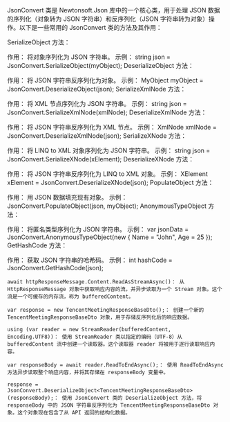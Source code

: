JsonConvert 类是 Newtonsoft.Json 库中的一个核心类，用于处理 JSON 数据的序列化（对象转为 JSON 字符串）和反序列化（JSON 字符串转为对象）操作。以下是一些常用的 JsonConvert 类的方法及其作用：

SerializeObject 方法：

作用： 将对象序列化为 JSON 字符串。
示例： string json = JsonConvert.SerializeObject(myObject);
DeserializeObject 方法：

作用： 将 JSON 字符串反序列化为对象。
示例： MyObject myObject = JsonConvert.DeserializeObject<MyObject>(json);
SerializeXmlNode 方法：

作用： 将 XML 节点序列化为 JSON 字符串。
示例： string json = JsonConvert.SerializeXmlNode(xmlNode);
DeserializeXmlNode 方法：

作用： 将 JSON 字符串反序列化为 XML 节点。
示例： XmlNode xmlNode = JsonConvert.DeserializeXmlNode(json);
SerializeXNode 方法：

作用： 将 LINQ to XML 对象序列化为 JSON 字符串。
示例： string json = JsonConvert.SerializeXNode(xElement);
DeserializeXNode 方法：

作用： 将 JSON 字符串反序列化为 LINQ to XML 对象。
示例： XElement xElement = JsonConvert.DeserializeXNode(json);
PopulateObject 方法：

作用： 用 JSON 数据填充现有对象。
示例： JsonConvert.PopulateObject(json, myObject);
AnonymousTypeObject 方法：

作用： 将匿名类型序列化为 JSON 字符串。
示例： var jsonData = JsonConvert.AnonymousTypeObject(new { Name = "John", Age = 25 });
GetHashCode 方法：

作用： 获取 JSON 字符串的哈希码。
示例： int hashCode = JsonConvert.GetHashCode(json);  

```
await httpResponseMessage.Content.ReadAsStreamAsync()： 从 HttpResponseMessage 对象中获取响应内容的流，并异步读取为一个 Stream 对象。这个流是一个可缓存的内存流，称为 bufferedContent。  

var response = new TencentMeetingResponseBaseDto();： 创建一个新的 TencentMeetingResponseBaseDto 对象，用于存储反序列化后的响应数据。  

using (var reader = new StreamReader(bufferedContent, Encoding.UTF8))： 使用 StreamReader 类以指定的编码（UTF-8）从 bufferedContent 流中创建一个读取器。这个读取器 reader 将被用于逐行读取响应内容。

var responseBody = await reader.ReadToEndAsync();： 使用 ReadToEndAsync 方法异步读取整个响应内容，并将其存储在 responseBody 变量中。

response = JsonConvert.DeserializeObject<TencentMeetingResponseBaseDto>(responseBody);： 使用 JsonConvert 类的 DeserializeObject 方法，将 responseBody 中的 JSON 字符串反序列化为 TencentMeetingResponseBaseDto 对象。这个对象现在包含了从 API 返回的结构化数据。
```
